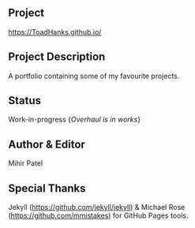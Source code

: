 Project
-------
https://ToadHanks.github.io/

Project Description
-----------------
A portfolio containing some of my favourite projects. 

Status
--------
Work-in-progress {*Overhaul is in works*}         

Author & Editor
-------------
Mihir Patel

Special Thanks
--------------
Jekyll (https://github.com/jekyll/jekyll) & Michael Rose (https://github.com/mmistakes) for GitHub Pages tools.
